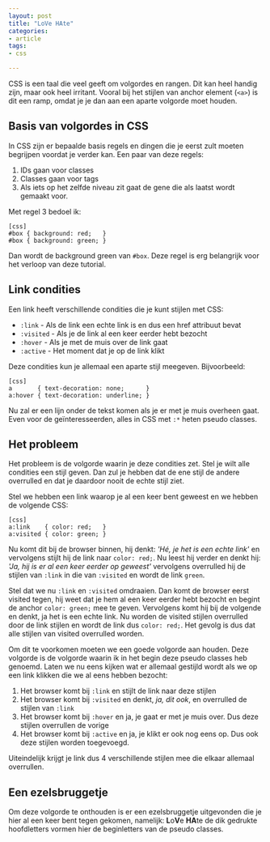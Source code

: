 ```yaml
---
layout: post
title: "LoVe HAte"
categories:
- article
tags:
- css

---
```

CSS is een taal die veel geeft om volgordes en rangen. Dit kan heel handig
zijn, maar ook heel irritant. Vooral bij het stijlen van anchor element
(`<a>`) is dit een ramp, omdat je je dan aan een aparte volgorde moet houden.

## Basis van volgordes in CSS

In CSS zijn er bepaalde basis regels en dingen die je eerst zult moeten
begrijpen voordat je verder kan. Een paar van deze regels:

 1. IDs gaan voor classes
 2. Classes gaan voor tags
 3. Als iets op het zelfde niveau zit gaat de gene die als laatst wordt gemaakt
    voor.

Met regel 3 bedoel ik:

    [css]
    #box { background: red;   }
    #box { background: green; }

Dan wordt de background green van `#box`. Deze regel is erg belangrijk voor
het verloop van deze tutorial.

## Link condities

Een link heeft verschillende condities die je kunt stijlen met CSS:

 - `:link` - Als de link een echte link is en dus een href attribuut bevat
 - `:visited` - Als je de link al een keer eerder hebt bezocht
 - `:hover` - Als je met de muis over de link gaat
 - `:active` - Het moment dat je op de link klikt

Deze condities kun je allemaal een aparte stijl meegeven. Bijvoorbeeld:

    [css]
    a       { text-decoration: none;      }
    a:hover { text-decoration: underline; }

Nu zal er een lijn onder de tekst komen als je er met je muis overheen gaat.
Even voor de geïnteresseerden, alles in CSS met `:*` heten pseudo classes.

## Het probleem

Het probleem is de volgorde waarin je deze condities zet. Stel je wilt alle
condities een stijl geven. Dan zul je hebben dat de ene stijl de andere
overrulled en dat je daardoor nooit de echte stijl ziet.

Stel we hebben een link waarop je al een keer bent geweest en we hebben de
volgende CSS:

    [css]
    a:link    { color: red;   }
    a:visited { color: green; }

Nu komt dit bij de browser binnen, hij denkt: *'Hé, je het is een echte link'*
en vervolgens stijlt hij de link naar `color: red;`. Nu leest hij verder en
denkt hij: *'Ja, hij is er al een keer eerder op geweest'* vervolgens
overrulled hij de stijlen van `:link` in die van `:visited` en wordt de link
`green`.

Stel dat we nu `:link` en `:visited` omdraaien. Dan komt de browser eerst
visited tegen, hij weet dat je hem al een keer eerder hebt bezocht en begint
de anchor `color: green;` mee te geven.  Vervolgens komt hij bij de volgende
en denkt, ja het is een echte link. Nu worden de visited stijlen overrulled
door de link stijlen en wordt de link dus `color: red;`. Het gevolg is dus dat
alle stijlen van visited overrulled worden.

Om dit te voorkomen moeten we een goede volgorde aan houden. Deze volgorde is
de volgorde waarin ik in het begin deze pseudo classes heb genoemd. Laten we
nu eens kijken wat er allemaal gestijld wordt als we op een link klikken die
we al eens hebben bezocht:

 1. Het browser komt bij `:link` en stijlt de link naar deze stijlen
 2. Het browser komt bij `:visited` en denkt, *ja, dit ook*, en overrulled de
    stijlen van `:link`
 3. Het browser komt bij `:hover` en ja, je gaat er met je muis over. Dus deze
    stijlen overrullen de vorige
 4. Het browser komt bij `:active` en ja, je klikt er ook nog eens op. Dus ook
    deze stijlen worden toegevoegd.

Uiteindelijk krijgt je link dus 4 verschillende stijlen mee die elkaar
allemaal overrullen.

## Een ezelsbruggetje

Om deze volgorde te onthouden is er een ezelsbruggetje uitgevonden die je hier
al een keer bent tegen gekomen, namelijk:
<strong>L</strong>o<strong>V</strong>e <strong>HA</strong>te de dik gedrukte
hoofdletters vormen hier de beginletters van de pseudo classes.
